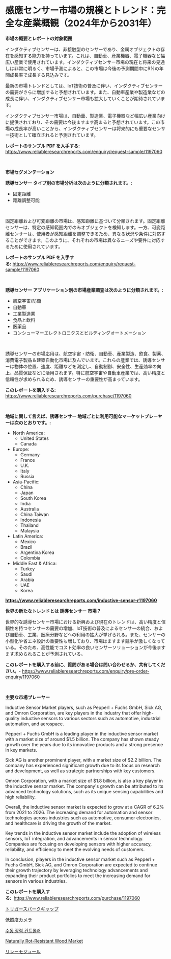 <p><h1>感應センサー市場の規模とトレンド：完全な産業概観（2024年から2031年）</h1></p><p><strong>市場の概要とレポートの対象範囲</strong></p>
<p><p>インダクティブセンサーは、非接触型のセンサーであり、金属オブジェクトの存在を感知する能力を持っています。これは、自動車、産業機器、電子機器など幅広い産業で使用されています。インダクティブセンサー市場の現在と将来の見通しは非常に明るく、市場予測によると、この市場は今後の予測期間中に9%の年間成長率で成長する見込みです。</p><p>最新の市場トレンドとしては、IoT技術の普及に伴い、インダクティブセンサーの需要がさらに増加すると予想されています。また、自動車産業や製造業などの成長に伴い、インダクティブセンサー市場も拡大していくことが期待されています。</p><p>インダクティブセンサー市場は、自動車、製造業、電子機器など幅広い産業向けに提供されており、その需要は今後ますます高まると予想されています。この市場の成長率が高いことから、インダクティブセンサーは将来的にも重要なセンサー技術として確立されると予測されています。</p></p>
<p><strong>レポートのサンプル PDF を入手する:</strong> <a href="https://www.reliableresearchreports.com/enquiry/request-sample/1197060">https://www.reliableresearchreports.com/enquiry/request-sample/1197060</a></p>
<p>&nbsp;</p>
<p><strong>市場セグメンテーション</strong></p>
<p><strong>誘導センサー タイプ別の市場分析は次のように分類されます。:</strong></p>
<p><ul><li>固定距離</li><li>距離調整可能</li></ul></p>
<p>&nbsp;</p>
<p><p>固定距離および可変距離の市場は、感知距離に基づいて分類されます。固定距離センサーは、特定の感知範囲内でのみオブジェクトを検知します。一方、可変距離センサーは、使用者が感知距離を調整できるため、異なる状況や条件に対応することができます。このように、それぞれの市場は異なるニーズや要件に対応するために使用されています。</p></p>
<p><strong>レポートのサンプル PDF を入手する:</strong>&nbsp;<a href="https://www.reliableresearchreports.com/enquiry/request-sample/1197060">https://www.reliableresearchreports.com/enquiry/request-sample/1197060</a></p>
<p>&nbsp;</p>
<p><strong> 誘導センサー アプリケーション別の市場産業調査は次のように分類されます。:</strong></p>
<p><ul><li>航空宇宙/防衛</li><li>自動車</li><li>工業製造業</li><li>食品と飲料</li><li>医薬品</li><li>コンシューマーエレクトロニクスとビルディングオートメーション</li></ul></p>
<p>&nbsp;</p>
<p><p>誘導センサーの市場応用は、航空宇宙・防衛、自動車、産業製造、飲食、製薬、消費電子製品＆建築自動化市場に及んでいます。これらの産業では、誘導センサーは物体の位置、速度、距離などを測定し、自動制御、安全性、生産効率の向上、品質保証などに活用されます。特に航空宇宙や自動車産業では、高い精度と信頼性が求められるため、誘導センサーの重要性が高まっています。</p></p>
<p><strong>このレポートを購入する:</strong>&nbsp; <a href="https://www.reliableresearchreports.com/purchase/1197060">https://www.reliableresearchreports.com/purchase/1197060</a></p>
<p>&nbsp;</p>
<p><strong>地域に関して言えば、誘導センサー 地域ごとに利用可能なマーケットプレーヤーは次のとおりです。:</strong></p>
<p><ul>
    <li>
        North America:
        <ul>
            <li>United States</li>
            <li>Canada</li>
        </ul>
    </li>
    <li>
        Europe:
        <ul>
            <li>Germany</li>
            <li>France</li>
            <li>U.K.</li>
            <li>Italy</li>
            <li>Russia</li>
        </ul>
    </li>
    <li>
        Asia-Pacific:
        <ul>
            <li>China</li>
            <li>Japan</li>
            <li>South Korea</li>
            <li>India</li>
            <li>Australia</li>
            <li>China Taiwan</li>
            <li>Indonesia</li>
            <li>Thailand</li>
            <li>Malaysia</li>
        </ul>
    </li>
    <li>
        Latin America:
        <ul>
            <li>Mexico</li>
            <li>Brazil</li>
            <li>Argentina Korea</li>
            <li>Colombia</li>
        </ul>
    </li>
    <li>
        Middle East & Africa:
        <ul>
            <li>Turkey</li>
            <li>Saudi</li>
            <li>Arabia</li>
            <li>UAE</li>
            <li>Korea</li>
        </ul>
    </li>
    </ul></p>
<p><strong><a href="https://www.reliableresearchreports.com/inductive-sensor-r1197060">https://www.reliableresearchreports.com/inductive-sensor-r1197060</a></strong>&nbsp;</p>
<p><strong>世界の新たなトレンドとは 誘導センサー 市場？</strong></p>
<p><p>世界的な誘導センサー市場における新興および現在のトレンドは、高い精度と信頼性を持つセンサーの需要の増加、IoT技術の普及によるセンサーの統合、および自動車、工業、医療分野などへの利用の拡大が挙げられる。また、センサーの小型化や省エネ設計の重要性も増しており、市場はますます競争が激しくなっている。そのため、高性能でコスト効率の良いセンサーソリューションが今後ますます求められることが予測されている。</p></p>
<p><strong>このレポートを購入する前に、質問がある場合は問い合わせるか、共有してください。</strong>- <a href="https://www.reliableresearchreports.com/enquiry/pre-order-enquiry/1197060">https://www.reliableresearchreports.com/enquiry/pre-order-enquiry/1197060</a></p>
<p>&nbsp;</p>
<p><strong>主要な市場プレーヤー</strong></p>
<p><p>Inductive Sensor Market players, such as Pepperl + Fuchs GmbH, Sick AG, and Omron Corporation, are key players in the industry that offer high-quality inductive sensors to various sectors such as automotive, industrial automation, and aerospace. </p><p>Pepperl + Fuchs GmbH is a leading player in the inductive sensor market with a market size of around $1.5 billion. The company has shown steady growth over the years due to its innovative products and a strong presence in key markets. </p><p>Sick AG is another prominent player, with a market size of $2.2 billion. The company has experienced significant growth due to its focus on research and development, as well as strategic partnerships with key customers.</p><p>Omron Corporation, with a market size of $1.8 billion, is also a key player in the inductive sensor market. The company's growth can be attributed to its advanced technology solutions, such as its unique sensing capabilities and high reliability.</p><p>Overall, the inductive sensor market is expected to grow at a CAGR of 6.2% from 2021 to 2026. The increasing demand for automation and sensor technologies across industries such as automotive, consumer electronics, and healthcare is driving the growth of the market.</p><p>Key trends in the inductive sensor market include the adoption of wireless sensors, IoT integration, and advancements in sensor technology. Companies are focusing on developing sensors with higher accuracy, reliability, and efficiency to meet the evolving needs of customers.</p><p>In conclusion, players in the inductive sensor market such as Pepperl + Fuchs GmbH, Sick AG, and Omron Corporation are expected to continue their growth trajectory by leveraging technology advancements and expanding their product portfolios to meet the increasing demand for sensors in various industries.</p></p>
<p><strong>このレポートを購入する:</strong>&nbsp;&nbsp;<a href="https://www.reliableresearchreports.com/purchase/1197060">https://www.reliableresearchreports.com/purchase/1197060</a></p>
<p><p><a href="https://github.com/Calvi3ynJerde867/Market-Research-Report-List-1/blob/main/629372534462.md">トリガースパークギャップ</a></p><p><a href="https://medium.com/@evans21bill/%E4%BD%8E%E7%85%A7%E5%BA%A6%E3%82%AB%E3%83%A1%E3%83%A9%E5%B8%82%E5%A0%B4-%E5%B8%82%E5%A0%B4%E6%88%90%E9%95%B7%E7%8E%87-%E5%B8%82%E5%A0%B4%E3%81%AE%E3%83%88%E3%83%AC%E3%83%B3%E3%83%89-%E3%81%8A%E3%82%88%E3%81%B3%E6%88%90%E9%95%B7%E6%88%A6%E7%95%A5%E3%81%AB%E9%96%A2%E3%81%99%E3%82%8B%E8%A6%8B%E8%A7%A3-906bfe3f53b5">低照度カメラ</a></p><p><a href="https://medium.com/@twix678568/%EC%88%98%EB%8F%99-%EA%B8%B4%EC%9E%A5-%EC%A1%B0%EC%A0%88%EA%B8%B0-%EC%8B%9C%EC%9E%A5-%EB%B6%84%EC%84%9D-cagr-%EC%8B%9C%EC%9E%A5-%EC%84%B8%EB%B6%84%ED%99%94-%EB%B0%8F-%EC%84%B8%EA%B3%84-%EC%82%B0%EC%97%85-%EA%B0%9C%EC%9A%94-42ff10c59e53">수동 장력 컨트롤러</a></p><p><a href="https://www.linkedin.com/pulse/naturally-rot-resistant-wood-market-size-trends-growth-outlook-kuvbc?trackingId=VqP%2FxWvGcd8Hw4LR3wwvdg%3D%3D">Naturally Rot-Resistant Wood Market</a></p><p><a href="https://github.com/JacksonWiza1924/Market-Research-Report-List-1/blob/main/164609734464.md">リレーモジュール</a></p></p>